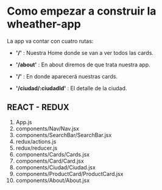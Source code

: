 # Como empezar a construir la wheather-app

La app va contar con cuatro rutas:
- **'/'** : Nuestra Home donde se van a ver todos las cards.
- **'/about'** : En about diremos de que trata nuestra app.
- **'/'** : En donde aparecerá nuestras cards.

- **'/ciudad/:ciudadId'** : El detalle de la ciudad.

## REACT - REDUX

1. App.js
2. components/Nav/Nav.jsx
3. components/SearchBar/SearchBar.jsx
4. redux/actions.js
5. redux/reducer.js
6. components/Cards/Cards.jsx
8. components/Card/Card.jsx
7. components/Ciudad/Ciudad.jsx
8. components/ProductCard/ProductCard.jsx
9. components/About/About.jsx

